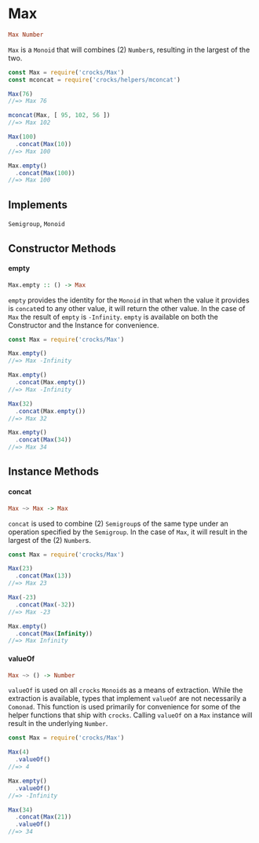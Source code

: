 # Max

```haskell
Max Number
```

`Max` is a `Monoid` that will combines (2) `Number`s, resulting in the largest
of the two.

```javascript
const Max = require('crocks/Max')
const mconcat = require('crocks/helpers/mconcat')

Max(76)
//=> Max 76

mconcat(Max, [ 95, 102, 56 ])
//=> Max 102

Max(100)
  .concat(Max(10))
//=> Max 100

Max.empty()
  .concat(Max(100))
//=> Max 100
```

## Implements

`Semigroup`, `Monoid`

## Constructor Methods

#### empty

```haskell
Max.empty :: () -> Max
```

`empty` provides the identity for the `Monoid` in that when the value it
provides is `concat`ed to any other value, it will return the other value. In
the case of `Max` the result of `empty` is `-Infinity`. `empty` is available on
both the Constructor and the Instance for convenience.

```javascript
const Max = require('crocks/Max')

Max.empty()
//=> Max -Infinity

Max.empty()
  .concat(Max.empty())
//=> Max -Infinity

Max(32)
  .concat(Max.empty())
//=> Max 32

Max.empty()
  .concat(Max(34))
//=> Max 34
```

## Instance Methods

#### concat

```haskell
Max ~> Max -> Max
```

`concat` is used to combine (2) `Semigroup`s of the same type under an
operation specified by the `Semigroup`. In the case of `Max`, it will result
in the largest of the (2) `Number`s.

```javascript
const Max = require('crocks/Max')

Max(23)
  .concat(Max(13))
//=> Max 23

Max(-23)
  .concat(Max(-32))
//=> Max -23

Max.empty()
  .concat(Max(Infinity))
//=> Max Infinity
```

#### valueOf

```haskell
Max ~> () -> Number
```

`valueOf` is used on all `crocks` `Monoid`s as a means of extraction. While the
extraction is available, types that implement `valueOf` are not necessarily a
`Comonad`. This function is used primarily for convenience for some of the
helper functions that ship with `crocks`. Calling `valueOf` on a `Max` instance
will result in the underlying `Number`.

```javascript
const Max = require('crocks/Max')

Max(4)
  .valueOf()
//=> 4

Max.empty()
  .valueOf()
//=> -Infinity

Max(34)
  .concat(Max(21))
  .valueOf()
//=> 34
```
